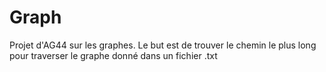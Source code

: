 # Graph
Projet d'AG44 sur les graphes. Le but est de trouver le chemin le plus long pour traverser le graphe donné dans un fichier .txt
